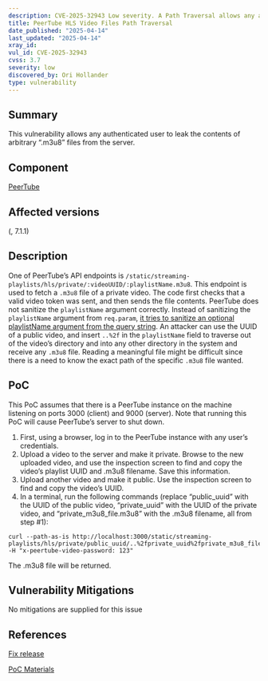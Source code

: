 ```yaml
---
description: CVE-2025-32943 Low severity. A Path Traversal allows any authenticated user to leak the contents of arbitrary .m3u8 files from the server
title: PeerTube HLS Video Files Path Traversal
date_published: "2025-04-14"
last_updated: "2025-04-14"
xray_id:
vul_id: CVE-2025-32943
cvss: 3.7
severity: low
discovered_by: Ori Hollander
type: vulnerability
---
```

## Summary
This vulnerability allows any authenticated user to leak the contents of arbitrary “.m3u8” files from the server.



## Component

[PeerTube](https://github.com/Chocobozzz/PeerTube)



## Affected versions

(, 7.1.1)



## Description

One of PeerTube’s API endpoints is `/static/streaming-playlists/hls/private/:videoUUID/:playlistName.m3u8`. This endpoint is used to fetch a `.m3u8` file of a private video. The code first checks that a valid video token was sent, and then sends the file contents. PeerTube does not sanitize the `playlistName` argument correctly. Instead of sanitizing the `playlistName` argument from `req.param`, [it tries to sanitize an optional playlistName argument from the query string](https://github.com/Chocobozzz/PeerTube/blob/f0f44e1704db1187ed267ced69cec414974275f5/server/core/middlewares/validators/static.ts#L74). An attacker can use the UUID of a public video, and insert `..%2f` in the `playlistName` field to traverse out of the video’s directory and into any other directory in the system and receive any `.m3u8` file. Reading a meaningful file might be difficult since there is a need to know the exact path of the specific `.m3u8` file wanted.

## PoC

This PoC assumes that there is a PeerTube instance on the machine listening on ports 3000 (client) and 9000 (server). Note that running this PoC will cause PeerTube’s server to shut down.

1. First, using a browser, log in to the PeerTube instance with any user’s credentials.
1. Upload a video to the server and make it private. Browse to the new uploaded video, and use the inspection screen to find and copy the video’s playlist UUID and .m3u8 filename. Save this information.
1. Upload another video and make it public. Use the inspection screen to find and copy the video’s UUID.
1. In a terminal, run the following commands (replace “public_uuid” with the UUID of the public video, “private_uuid” with the UUID of the private video, and “private_m3u8_file.m3u8” with the .m3u8 filename, all from step #1):

```
curl --path-as-is http://localhost:3000/static/streaming-playlists/hls/private/public_uuid/..%2fprivate_uuid%2fprivate_m3u8_file.m3u8 -H "x-peertube-video-password: 123"
```
The .m3u8 file will be returned.



## Vulnerability Mitigations

No mitigations are supplied for this issue



## References

[Fix release](https://github.com/Chocobozzz/PeerTube/releases/tag/v7.1.1)

[PoC Materials](https://drive.google.com/file/d/1zmXFNutT4ACOJZGmxhU22nhu9Fbn4ui2/view?usp=drive_link)
